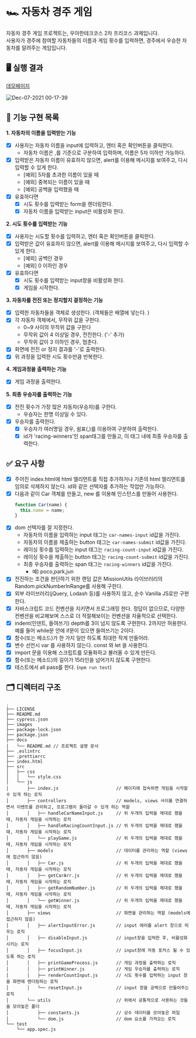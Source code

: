 # 🏎 자동차 경주 게임 
자동차 경주 게임 프로젝트는, 우아한테크코스 2차 프리코스 과제입니다. 
<br>사용자가 경주에 참여할 자동차들의 이름과 게임 횟수를 입력하면, 경주에서 우승한 자동차를 알려주는 게임입니다. 


## 🖥 실행 결과
[데모페이지](https://rladpwl0512.github.io/javascript-racingcar-precourse/)

![Dec-07-2021 00-17-39](https://user-images.githubusercontent.com/52344833/144871945-b60edb5e-91ac-4ada-b890-41db86c51212.gif)


## 🎯 기능 구현 목록
**1. 자동차의 이름을 입력받는 기능**
- [x] 사용자는 자동차 이름을 input에 입력하고, 엔터 혹은 확인버튼을 클릭한다. 
  - 자동차 이름은 ,를 기준으로 구분하여 입력하며, 이름은 5자 이하만 가능하다. 
- [x] 입력받은 자동차 이름이 유효하지 않으면, alert를 이용해 메시지를 보여주고, 다시 입력할 수 있게 한다. 
  - [예외] 5자를 초과한 이름이 있을 때 
  - [예외] 중복되는 이름이 있을 때 
  - [예외] 공백을 입력했을 때 
- [x] 유효하다면
  - [x] 시도 횟수를 입력받는 form을 렌더링한다. 
  - [x] 자동차 이름을 입력받는 input은 비활성화 한다. 

**2. 시도 횟수를 입력받는 기능**
- [x] 사용자는 시도할 횟수를 입력하고, 엔터 혹은 확인버튼을 클릭한다. 
- [x] 입력받은 값이 유효하지 않으면, alert를 이용해 메시지를 보여주고, 다시 입력할 수 있게 한다. 
  - [예외] 공백인 경우 
  - [예외] 0 이하인 경우
- [x] 유효하다면  
  - [x] 시도 횟수를 입력받는 input창을 비활성화 한다. 
  - [x] 게임을 시작한다. 

**3. 자동차를 전진 또는 정지할지 결정하는 기능** 
- [x] 입력한 자동차들을 객체로 생성한다. (객체들은 배열에 넣는다. )
- [x] 각 자동차 객체에서, 무작위 값을 구한다. 
  -  0~9 사이의 무작위 값을 구한다 
  - 무작위 값이 4 이상일 경우, 전진한다. ('-' 추가)
  - 무작위 값이 3 이하인 경우, 멈춘다. 
- [x] 화면에 전진 or 정지 결과를 '-'로 출력한다. 
- [x] 위 과정을 입력한 시도 횟수만큼 반복한다. 

**4. 게임과정을 출력하는 기능**
- [x] 게임 과정을 출력한다. 

**5. 최종 우승자를 출력하는 기능** 
- [x] 전진 횟수가 가장 많은 자동차(우승자)를 구한다.
  - 우승자는 한명 이상일 수 있다. 
- [x] 우승자를 출력한다.
  - [x] 우승자가 여러명일 경우, 쉼표(,)를 이용하여 구분하여 출력한다. 
  - [x] id가 'racing-winners'인 span태그를 만들고, 이 태그 내에 최종 우승자를 출력한다. 

## ✅ 요구 사항
- [x] 주어진 index.html에 html 엘리먼트를 직접 추가하거나 기존의 html 엘리먼트를 임의로 삭제하지 않는다. id와 같은 선택자를 추가하는 작업만 가능하다.
- [x] 다음과 같이 Car 객체를 만들고, new 를 이용해 인스턴스를 만들어 사용한다.
  ```javascript
  function Car(name) {
    this.name = name;
  }
  ```
- [x] dom 선택자를 잘 지정한다. 
  - 자동차의 이름을 입력하는 input 태그는 `car-names-input` id값을 가진다.
  - 자동차의 이름을 제출하는 button 태그는 `car-names-submit` id값을 가진다.
  - 레이싱 횟수를 입력하는 input 태그는 `racing-count-input` id값을 가진다.
  - 레이싱 횟수을 제출하는 button 태그는 `racing-count-submit` id값을 가진다.
  - 최종 우승자를 출력하는 span 태그는 `racing-winners` id값을 가진다.
    - 예) <span id="racing-winners">poco,park,jun</span>
- [x] 전진하는 조건을 판단하기 위한 랜덤 값은 MissionUtils 라이브러리의 Random.pickNumberInRange를 사용해 구한다.
- [x] 외부 라이브러리(jQuery, Lodash 등)를 사용하지 않고, 순수 Vanilla JS로만 구현한다.
- [x] 자바스크립트 코드 컨벤션을 지키면서 프로그래밍 한다. 정답이 없으므로, 다양한 컨벤션을 비교해보며 스스로 더 적절해보이는 컨벤션을 자율적으로 선택한다.
- [x] indent(인덴트, 들여쓰기) depth를 3이 넘지 않도록 구현한다. 2까지만 허용한다. 예를 들어 while문 안에 if문이 있으면 들여쓰기는 2이다.
- [x] 함수(또는 메소드)가 한 가지 일만 하도록 최대한 작게 만들어라.
- [x] 변수 선언시 var 를 사용하지 않는다. const 와 let 을 사용한다.
- [x] import 문을 이용해 스크립트를 모듈화하고 불러올 수 있게 만든다.
- [x] 함수(또는 메소드)의 길이가 15라인을 넘어가지 않도록 구현한다.
- [x] 테스트에서 all pass를 한다. (`npm run test`)

## 🗂 디렉터리 구조 
```
.
├── LICENSE
├── README.md
├── cypress.json
├── images
├── package-lock.json
├── package.json
├── docs
│   └── README.md // 프로젝트 설명 문서
├── .eslintrc
├── .prettierrc
├── index.html
├── src
│   ├── css
│   │   └── style.css
│   └── js
│       ├── index.js                      // 페이지에 접속하면 게임을 시작할 수 있게 하는 로직
│       ├── controllers                   // models, views 사이를 연결하면서 이벤트를 관리하고, 프로그램이 돌아갈 수 있게 하는 역할
│       │   ├── handleCarNameInput.js     // 위 두개의 입력을 제대로 했을 때, 자동차 게임을 시작하는 로직 
│       │   ├── handleRacingCountInput.js // 위 두개의 입력을 제대로 했을 때, 자동차 게임을 시작하는 로직 
│       │   └── playGame.js               // 위 두개의 입력을 제대로 했을 때, 자동차 게임을 시작하는 로직 
│       ├── models                        // 데이터를 관리하는 역할 (views에 접근하지 않음)
│       │   ├── Car.js                    // 위 두개의 입력을 제대로 했을 때, 자동차 게임을 시작하는 로직 
│       │   ├── getCarArr.js              // 위 두개의 입력을 제대로 했을 때, 자동차 게임을 시작하는 로직 
│       │   ├── getRandomNumber.js        // 위 두개의 입력을 제대로 했을 때, 자동차 게임을 시작하는 로직 
│       │   └── getWinner.js              // 위 두개의 입력을 제대로 했을 때, 자동차 게임을 시작하는 로직 
│       ├── views                         // 화면을 관리하는 역할 (models에 접근하지 않음)
│       │   ├── alertInputError.js        // input 에러를 alert 창으로 띄우는 로직 
│       │   ├── disableInput.js           // input창을 입력한 후, 비활성화 시키는 로직 
│       │   ├── focusInput.js             // input창에 자동 포커스 될 수 있도록 하는 로직 
│       │   ├── printGameProcess.js       // 게임 과정을 출력하는 로직 
│       │   ├── printWinner.js            // 게임 우승자를 출력하는 로직 
│       │   ├── renderCountInput.js       // 시도 횟수를 입력하는 input 창을 화면에 렌더링하는 로직
│       │   └── resetInput.js             // input 창을 공백으로 만들어주는 로직 
│       └── utils                         // 위에서 공통적으로 사용하는 것들을 모아놓은 폴더
│           ├── constants.js              // 상수 데이터를 모아놓은 파일 
│           └── dom.js                    // dom 요소를 가져오는 로직 
└── test
    └── app.spec.js

```
